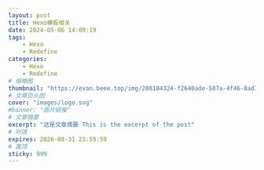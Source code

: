```yaml
---
layout: post
title: Hexo模板相关
date: 2024-05-06 14:09:19
tags: 
    - Hexo
    - Redefine
categories: 
    - Hexo
    - Redefine
# 缩略图
thumbnail: "https://evan.beee.top/img/208184324-f2640ade-587a-4f46-8ad1-7b4c1b31394f.png"
# 文章页头图
cover: "images/logo.svg"
#banner: "图片链接"
# 文章摘要
excerpt: "这是文章摘要 This is the excerpt of the post"
# 时效
expires: 2026-08-31 23:59:59
# 置顶
sticky: 999
---
```

